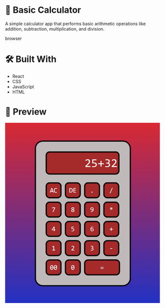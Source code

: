 # 🧮 Basic Calculator

A simple calculator app that performs basic arithmetic operations like addition, subtraction, multiplication, and division.

browser

# 🛠️ Built With

- React
- CSS
- JavaScript
- HTML

# 📸 Preview
![alt text](image.png)
